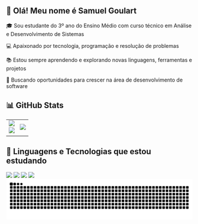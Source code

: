 ## 👋 Olá! Meu nome é Samuel Goulart  

🎓 Sou estudante do 3º ano do Ensino Médio com curso técnico em Análise e Desenvolvimento de Sistemas  

💻 Apaixonado por tecnologia, programação e resolução de problemas  

📚 Estou sempre aprendendo e explorando novas linguagens, ferramentas e projetos  

🚀 Buscando oportunidades para crescer na área de desenvolvimento de software  

## 📊 GitHub Stats 

<table>
  <tr>
    <td>
      <img src="https://github-readme-stats.vercel.app/api?username=goulart2704&show_icons=true&theme=dark" />
      <br>
      <img src="https://github-readme-stats.vercel.app/api/top-langs/?username=goulart2704&layout=compact&langs_count=3&theme=dark&=python,java,c,c++,php" />
    </td>
    <td>
      <img src="https://media.giphy.com/media/v1.Y2lkPWVjZjA1ZTQ3bDVpbGFjdm80ZmNrMHVjbjN2OXR2YnZoaWpncTYzanB6cHVkNWVuMSZlcD12MV9naWZzX3JlbGF0ZWQmY3Q9Zw/qbtSJYQgUIVgs/giphy.gif" />
    </td>
  </tr>
</table>

## 🧠 Linguagens e Tecnologias que estou estudando

<div>
  <img src="https://img.shields.io/badge/HTML5-FF5722?style=for-the-badge&logo=html5&logoColor=white" />
  <img src="https://img.shields.io/badge/CSS3-2965f1?style=for-the-badge&logo=css3&logoColor=white" />
  <img src="https://img.shields.io/badge/JavaScript-f7df1e?style=for-the-badge&logo=javascript&logoColor=black" />
  <img src="https://img.shields.io/badge/IBM SkillsBuild-052FAD?style=for-the-badge&logo=ibm&logoColor=white" />
</div>

<picture align="center">
  <source media="(prefers-color-scheme: dark)" srcset="https://raw.githubusercontent.com/mclarisse/mclarisse/output/github-contribution-grid-snake-dark.svg">
  <source media="(prefers-color-scheme: light)" srcset="https://raw.githubusercontent.com/mclarisse/mclarisse/output/github-contribution-grid-snake.svg">
  <img align="center" alt="github contribution grid snake animation" src="https://raw.githubusercontent.com/mclarisse/mclarisse/output/github-contribution-grid-snake.svg">
</picture>
